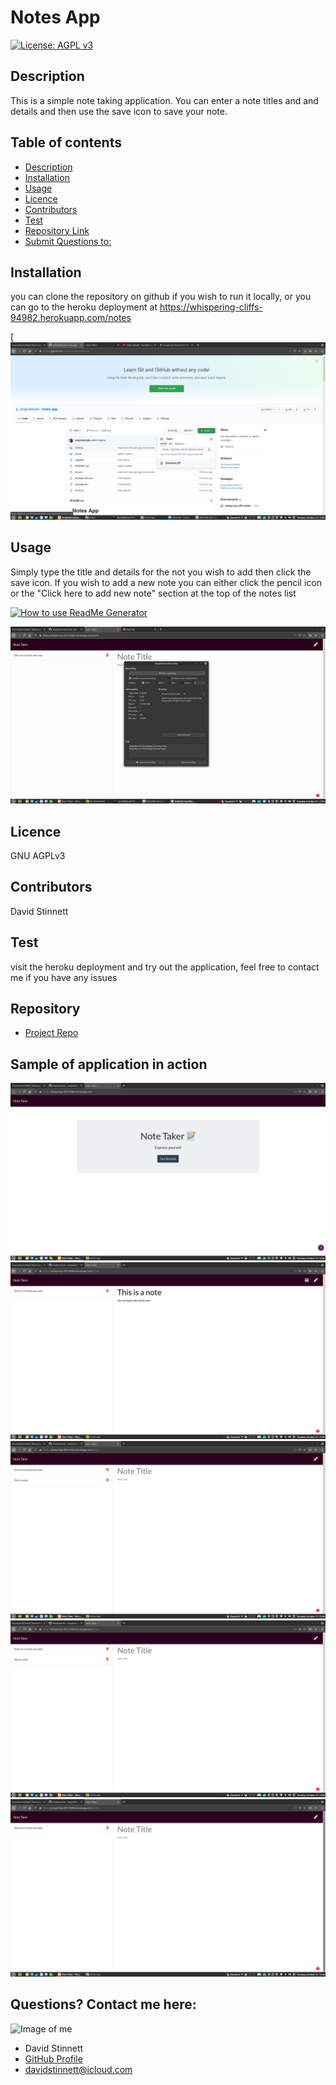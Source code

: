 # **Notes App**
[![License: AGPL v3](https://img.shields.io/badge/License-AGPL%20v3-blue.svg)](https://www.gnu.org/licenses/agpl-3.0)
## Description 
This is a simple note taking application. You can enter a note titles and and details and then use the save icon to save your note.
## Table of contents
- [Description](#Description)
- [Installation](#Installation)
- [Usage](#Usage)
- [Licence](#Licence)
- [Contributors](#Contributors)
- [Test](#Test)
- [Repository Link](#Repository)
- [Submit Questions to:](#GitHub) 
## Installation
you can clone the repository on github if you wish to run it locally, or you can go to the heroku deployment at https://whispering-cliffs-94982.herokuapp.com/notes 

[![Installation Image](./imageassets/installation.png)

## Usage
Simply type the title and details for the not you wish to add then click the save icon. If you wish to add a new note you can either click the pencil icon or the "Click here to add new note" section at the top of the notes list

[![How to use ReadMe Generator](https://i9.ytimg.com/vi/bZuev_pO32A/mq2.jpg?sqp=COSh4fwF&rs=AOn4CLDPI6xNSjfqu3yhNmO7EyQ8XpAVEA)](https://youtu.be/bZuev_pO32A "Everything Is AWESOME")

![How to use ReadMe Generator](./imageassets/notesapp-2020-10-27-125546.gif)

## Licence
GNU AGPLv3
## Contributors
David Stinnett
## Test
visit the heroku deployment and try out the application, feel free to contact me if you have any issues
## Repository
- [Project Repo](https://github.com/serjykalstryke/notes-app)

## Sample of application in action
![Application in action](./imageassets/1.png)
![Application in action](./imageassets/2.png)
![Application in action](./imageassets/3.png)
![Application in action](./imageassets/4.png)
![Application in action](./imageassets/5.png)

## Questions? Contact me here:
![Image of me](https://avatars2.githubusercontent.com/u/68971513?v=4)
- David Stinnett
- [GitHub Profile](https://github.com/serjykalstryke)
- <davidstinnett@icloud.com>
